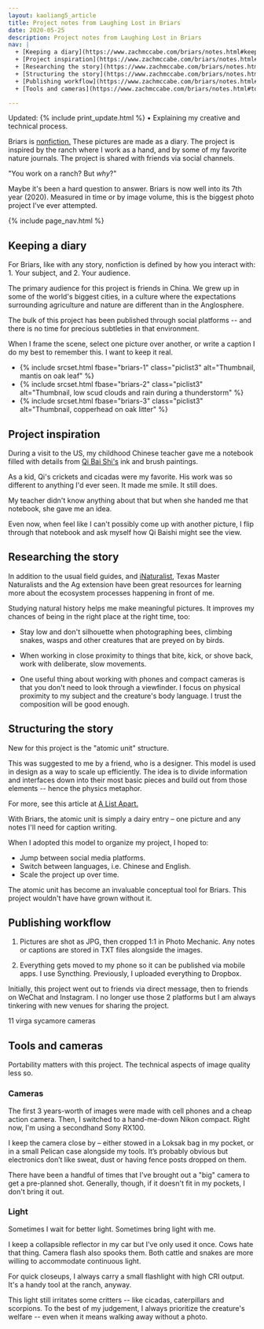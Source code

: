 ```yaml
---
layout: kaoliang5_article
title: Project notes from Laughing Lost in Briars
date: 2020-05-25
description: Project notes from Laughing Lost in Briars
nav: |
  + [Keeping a diary](https://www.zachmccabe.com/briars/notes.html#keeping-a-diary)
  + [Project inspiration](https://www.zachmccabe.com/briars/notes.html#project-inspiration)
  + [Researching the story](https://www.zachmccabe.com/briars/notes.html#researching-the-story)
  + [Structuring the story](https://www.zachmccabe.com/briars/notes.html#structuring-the-story)
  + [Publishing workflow](https://www.zachmccabe.com/briars/notes.html#publishing-workflow)
  + [Tools and cameras](https://www.zachmccabe.com/briars/notes.html#tools-and-cameras)

---
```



Updated: {% include print_update.html %} • Explaining my creative and technical process.

Briars is [nonfiction.] These pictures are made as a diary. The project is inspired by the ranch where I work as a hand, and by some of my favorite nature journals. The project is shared with friends via social channels.

"You work on a ranch? But *why*?"

Maybe it's been a hard question to answer. Briars is now well into its 7th year (2020). Measured in time or by image volume, this is the biggest photo project I’ve ever attempted.

[nonfiction.]: https://www.zachmccabe.com/nonfiction



{% include page_nav.html %}



## Keeping a diary

For Briars, like with any story, nonfiction is defined by how you interact with: 1. Your subject, and 2. Your audience.

The primary audience for this project is friends in China. We grew up in some of the world's biggest cities, in a culture where the expectations surrounding agriculture and nature are different than in the Anglosphere.

The bulk of this project has been published through social platforms -- and there is no time for precious subtleties in that environment.

When I frame the scene, select one picture over another, or write a caption I do my best to remember this. I want to keep it real.



<div class="piclist">
  <ul>
    <li>{% include srcset.html fbase="briars-1" class="piclist3" alt="Thumbnail, mantis on oak leaf" %}</li>
    <li>{% include srcset.html fbase="briars-2" class="piclist3" alt="Thumbnail, low scud clouds and rain during a thunderstorm" %}</li>
    <li>{% include srcset.html fbase="briars-3" class="piclist3" alt="Thumbnail, copperhead on oak litter" %}</li>
  </ul>
</div>



## Project inspiration

During a visit to the US, my childhood Chinese teacher gave me a notebook filled with details from [Qi Bai Shi's] ink and brush paintings.

As a kid, Qi's crickets and cicadas were my favorite. His work was so different to anything I'd ever seen. It made me smile. It still does.

My teacher didn't know anything about that but when she handed me that notebook, she gave me an idea.

Even now, when feel like I can't possibly come up with another picture, I flip through that notebook and ask myself how Qi Baishi might see the view.

[Qi Bai Shi's]: https://en.wikipedia.org/wiki/Qi_Baishi



## Researching the story

In addition to the usual field guides, and [iNaturalist,] Texas Master Naturalists and the Ag extension have been great resources for learning more about the ecosystem processes happening in front of me.

Studying natural history helps me make meaningful pictures. It improves my chances of being in the right place at the right time, too:

- Stay low and don't silhouette when photographing bees, climbing snakes, wasps and other creatures that are preyed on by birds.

- When working in close proximity to things that bite, kick, or shove back, work with deliberate, slow movements.

- One useful thing about working with phones and compact cameras is that you don't need to look through a viewfinder. I focus on physical proximity to my subject and the creature's body language. I trust the composition will be good enough.

[iNaturalist,]: https://www.inaturalist.org/



## Structuring the story

New for this project is the "atomic unit" structure. 

This was suggested to me by a friend, who is a designer. This model is used in design as a way to scale up efficiently. The idea is to divide information and interfaces down into their most basic pieces and build out from those elements -- hence the physics metaphor.

For more, see this article at [A List Apart.](https://alistapart.com/article/language-of-modular-design)

With Briars, the atomic unit is simply a dairy entry – one picture and any notes I'll need for caption writing.

When I adopted this model to organize my project, I hoped to:

- Jump between social media platforms.
- Switch between languages, i.e. Chinese and English.
- Scale the project up over time.

The atomic unit has become an invaluable conceptual tool for Briars. This project wouldn't have have grown without it.



## Publishing workflow

1. Pictures are shot as JPG, then cropped 1:1 in Photo Mechanic. Any notes or captions are stored in TXT files alongside the images.

2. Everything gets moved to my phone so it can be published via mobile apps. I use Syncthing. Previously, I uploaded everything to Dropbox.

Initially, this project went out to friends via direct message, then to friends on WeChat and Instagram. I no longer use those 2 platforms but I am always tinkering with new venues for sharing the project.


11 virga
sycamore
cameras


## Tools and cameras

Portability matters with this project. The technical aspects of image quality less so.

### Cameras

The first 3 years-worth of images were made with cell phones and a cheap action camera. Then, I switched to a hand-me-down Nikon compact. Right now, I'm using a secondhand Sony RX100.

I keep the camera close by – either stowed in a Loksak bag in my pocket, or in a small Pelican case alongside my tools. It’s probably obvious but electronics don’t like sweat, dust or having fence posts dropped on them.

There have been a handful of times that I've brought out a "big" camera to get a pre-planned shot. Generally, though, if it doesn't fit in my pockets, I don't bring it out.

### Light

Sometimes I wait for better light. Sometimes bring light with me.

I keep a collapsible reflector in my car but I've only used it once. Cows hate that thing. Camera flash also spooks them. Both cattle and snakes are more willing to accommodate continuous light.

For quick closeups, I always carry a small flashlight with high CRI output. It's a handy tool at the ranch, anyway.

This light still irritates some critters -- like cicadas, caterpillars and scorpions. To the best of my judgement, I always prioritize the creature's welfare -- even when it means walking away without a photo.
